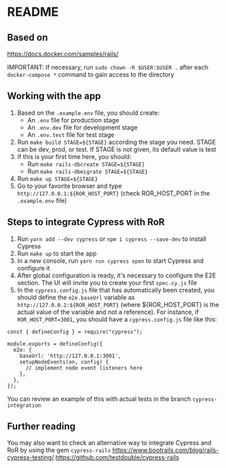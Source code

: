 # README

## Based on
https://docs.docker.com/samples/rails/


IMPORTANT: If necessary, run `sudo chown -R $USER:$USER .` after each `docker-compose *` command to gain access to the directory


## Working with the app
1. Based on the `.example.env` file, you should create:
    - An `.env` file for production stage
    - An `.env.dev` file for development stage
    - An `.env.test` file for test stage
2. Run `make build STAGE=${STAGE}` according the stage you need. STAGE can be dev, prod, or test. If STAGE is not given, its default value is test
3. If this is your first time here, you should:
    - Run `make rails-dbcreate STAGE=${STAGE}`
    - Run `make rails-dbmigrate STAGE=${STAGE}`
4. Run `make up STAGE=${STAGE}`
5. Go to your favorite browser and type `http://127.0.0.1:${ROR_HOST_PORT}` (check ROR_HOST_PORT in the `.example.env` file)


## Steps to integrate Cypress with RoR
1. Run `yarn add --dev cypress` or `npm i cypress --save-dev` to install Cypress
2. Run `make up` to start the app
3. In a new console, run `yarn run cypress open` to start Cypress and configure it
4. After global configuration is ready, it's necessary to configure the E2E section. The UI will invite you to create your first `spec.cy.js` file
5. In the `cypress.config.js` file that has automatically been created, you should define the `e2e.baseUrl` variable as `http://127.0.0.1:${ROR_HOST_PORT}` (where ${ROR_HOST_PORT} is the actual value of the variable and not a reference). For instance, if `ROR_HOST_PORT=3001`, you should have a `cypress.config.js` file like this:

```
const { defineConfig } = require("cypress");

module.exports = defineConfig({
  e2e: {
    baseUrl: 'http://127.0.0.1:3001',
    setupNodeEvents(on, config) {
      // implement node event listeners here
    },
  },
});
```

You can review an example of this with actual tests in the branch `cypress-integration`


## Further reading
You may also want to check an alternative way to integrate Cypress and RoR by using the gem `cypress-rails`
https://www.bootrails.com/blog/rails-cypress-testing/
https://github.com/testdouble/cypress-rails
